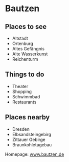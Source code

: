 # Bautzen

## Places to see
- Altstadt
- Ortenburg
- Altes Gefängnis
- Alte Wasserkunst
- Reichenturm

## Things to do
- Theater
- Shopping
- Schwimmbad
- Restaurants

## Places nearby
- Dresden
- Elbsandsteingebirg
- Zittauer Gebirge
- Braunkohletagebau


Homepage: www.bautzen.de
